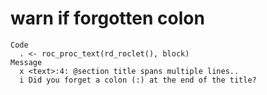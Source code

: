 # warn if forgotten colon

    Code
      . <- roc_proc_text(rd_roclet(), block)
    Message
      x <text>:4: @section title spans multiple lines..
      i Did you forget a colon (:) at the end of the title?

